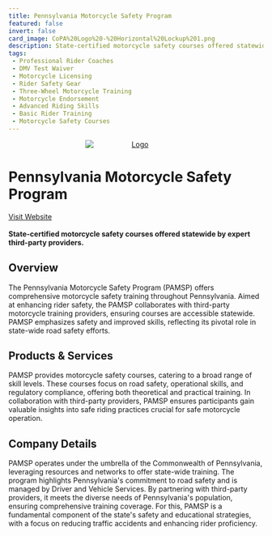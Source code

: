 ```yaml
---
title: Pennsylvania Motorcycle Safety Program
featured: false
invert: false
card_image: CoPA%20Logo%20-%20Horizontal%20Lockup%201.png
description: State-certified motorcycle safety courses offered statewide by expert third-party providers.
tags: 
 - Professional Rider Coaches
 - DMV Test Waiver
 - Motorcycle Licensing
 - Rider Safety Gear
 - Three-Wheel Motorcycle Training
 - Motorcycle Endorsement
 - Advanced Riding Skills
 - Basic Rider Training
 - Motorcycle Safety Courses
---
```


<div align="center">
<a href="https://www.pa.gov/agencies/dmv/driver-services/motorcyclists/pennsylvania-motorcycle-safety-program.html">
<img src="CoPA%20Logo%20-%20Horizontal%20Lockup%201.png" alt="Logo" style="min-width: 200px; max-width: 600px; height: auto;" >
</a>
</div>

# Pennsylvania Motorcycle Safety Program
<a href="https://www.pa.gov/agencies/dmv/driver-services/motorcyclists/pennsylvania-motorcycle-safety-program.html">Visit Website</a>
<br>
<br>
**State-certified motorcycle safety courses offered statewide by expert third-party providers.**

## Overview
The Pennsylvania Motorcycle Safety Program (PAMSP) offers comprehensive motorcycle safety training throughout Pennsylvania. Aimed at enhancing rider safety, the PAMSP collaborates with third-party motorcycle training providers, ensuring courses are accessible statewide. PAMSP emphasizes safety and improved skills, reflecting its pivotal role in state-wide road safety efforts.
## Products & Services 
PAMSP provides motorcycle safety courses, catering to a broad range of skill levels. These courses focus on road safety, operational skills, and regulatory compliance, offering both theoretical and practical training. In collaboration with third-party providers, PAMSP ensures participants gain valuable insights into safe riding practices crucial for safe motorcycle operation.
## Company Details 
PAMSP operates under the umbrella of the Commonwealth of Pennsylvania, leveraging resources and networks to offer state-wide training. The program highlights Pennsylvania's commitment to road safety and is managed by Driver and Vehicle Services. By partnering with third-party providers, it meets the diverse needs of Pennsylvania's population, ensuring comprehensive training coverage. For this, PAMSP is a fundamental component of the state's safety and educational strategies, with a focus on reducing traffic accidents and enhancing rider proficiency.

